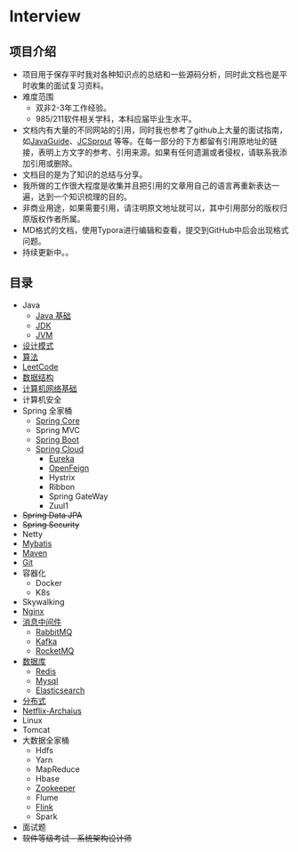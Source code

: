 # Interview

## 项目介绍
- 项目用于保存平时我对各种知识点的总结和一些源码分析，同时此文档也是平时收集的面试复习资料。
- 难度范围
  - 双非2-3年工作经验。
  - 985/211软件相关学科，本科应届毕业生水平。
- 文档内有大量的不同网站的引用，同时我也参考了github上大量的面试指南，如[JavaGuide](https://github.com/Snailclimb/JavaGuide)、[JCSprout](https://github.com/crossoverJie/JCSprout) 等等。在每一部分的下方都留有引用原地址的链接，表明上方文字的参考、引用来源。如果有任何遗漏或者侵权，请联系我添加引用或删除。
- 文档目的是为了知识的总结与分享。
- 我所做的工作很大程度是收集并且把引用的文章用自己的语言再重新表达一遍，达到一个知识梳理的目的。
- 非商业用途，如果需要引用，请注明原文地址就可以，其中引用部分的版权归原版权作者所属。
- MD格式的文档，使用Typora进行编辑和查看，提交到GitHub中后会出现格式问题。
- 持续更新中。。



## 目录

- Java
  - [Java 基础](https://github.com/ideolty/Interview/blob/master/Java基础.md)
  - [JDK](https://github.com/ideolty/Interview/blob/master/JDK.md)
  - [JVM](https://github.com/ideolty/Interview/blob/master/JVM.md)
- [设计模式](https://github.com/ideolty/Interview/blob/master/设计模式.md)
- [算法](https://github.com/ideolty/Interview/blob/master/算法.md)
- [LeetCode]((https://github.com/ideolty/Interview/blob/master/LeetCode.md))
- [数据结构](https://github.com/ideolty/Interview/blob/master/数据结构.md)
- [计算机网络基础](https://github.com/ideolty/Interview/blob/master/计算机网络基础.md)
- 计算机安全
- Spring 全家桶
  - [Spring Core](https://github.com/ideolty/Interview/blob/master/SpringCore.md)
  - Spring MVC
  - [Spring Boot](https://github.com/ideolty/Interview/blob/master/SpringBoot.md)
  - [Spring Cloud](https://github.com/ideolty/Interview/blob/master/SpringCloud.md)
    - [Eureka](https://github.com/ideolty/Interview/blob/master/SpringCloudEureka.md)
    - [OpenFeign](https://github.com/ideolty/Interview/blob/master/OpenFeign.md)
    - Hystrix
    - Ribbon
    - Spring GateWay
    - Zuul1
- ~~Spring Data JPA~~
- ~~Spring Security~~
- Netty
- [Mybatis](https://github.com/ideolty/Interview/blob/master/Mybatis.md)
- [Maven](https://github.com/ideolty/Interview/blob/master/Maven.md)
- [Git](https://github.com/ideolty/Interview/blob/master/Git.md)
- 容器化
  - Docker
  - K8s
- Skywalking
- [Nginx](https://github.com/ideolty/Interview/blob/master/Nginx.md)
- [消息中间件](https://github.com/ideolty/Interview/blob/master/消息中间件.md)
  - [RabbitMQ](https://github.com/ideolty/Interview/blob/master/RabbitMQ.md)
  - [Kafka](https://github.com/ideolty/Interview/blob/master/Kafka.md)
  - [RocketMQ](https://github.com/ideolty/Interview/blob/master/RocketMQ.md)
- [数据库](https://github.com/ideolty/Interview/blob/master/数据库.md)
  - [Redis](https://github.com/ideolty/Interview/blob/master/Redis.md)
  - [Mysql](https://github.com/ideolty/Interview/blob/master/Mysql.md)
  - [Elasticsearch](https://github.com/ideolty/Interview/blob/master/Elasticsearch.md)
- [分布式](https://github.com/ideolty/Interview/blob/master/分布式.md)
- [Netflix-Archaius](https://github.com/ideolty/Interview/blob/master/Netflix-Archaius.md)
- Linux
- Tomcat
- 大数据全家桶
  - Hdfs
  - Yarn
  - MapReduce
  - Hbase
  - [Zookeeper](https://github.com/ideolty/Interview/blob/master/Zookeeper.md)
  - Flume
  - [Flink](https://github.com/ideolty/Interview/blob/master/Flink.md)
  - Spark
- 面试题
- ~~软件等级考试 - 系统架构设计师~~

